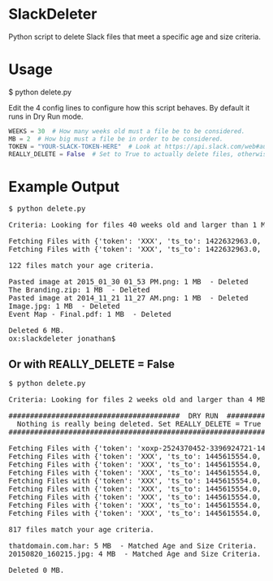 # SlackDeleter
Python script to delete Slack files that meet a specific age and size criteria.

# Usage
$ python delete.py

Edit the 4 config lines to configure how this script behaves. By default it runs in Dry Run mode.

```python
WEEKS = 30  # How many weeks old must a file be to be considered.
MB = 2  # How big must a file be in order to be considered.
TOKEN = "YOUR-SLACK-TOKEN-HERE"  # Look at https://api.slack.com/web#authentication
REALLY_DELETE = False  # Set to True to actually delete files, otherwise it's a dry run.
```

# Example Output
<pre>
$ python delete.py

Criteria: Looking for files 40 weeks old and larger than 1 MB.

Fetching Files with {'token': 'XXX', 'ts_to': 1422632963.0, 'page': 1}
Fetching Files with {'token': 'XXX', 'ts_to': 1422632963.0, 'page': 2}

122 files match your age criteria.

Pasted image at 2015_01_30 01_53 PM.png: 1 MB  - Deleted
The Branding.zip: 1 MB  - Deleted
Pasted image at 2014_11_21 11_27 AM.png: 1 MB  - Deleted
Image.jpg: 1 MB  - Deleted
Event Map - Final.pdf: 1 MB  - Deleted

Deleted 6 MB.
ox:slackdeleter jonathan$ 
</pre>

## Or with REALLY_DELETE = False

<pre>
$ python delete.py

Criteria: Looking for files 2 weeks old and larger than 4 MB.

########################################  DRY RUN  ########################################
  Nothing is really being deleted. Set REALLY_DELETE = True to delete files for realsies.
###########################################################################################

Fetching Files with {'token': 'xoxp-2524370452-3396924721-14035506230-26ec1ff1', 'ts_to': 1445615554.0, 'page': 1}
Fetching Files with {'token': 'XXX', 'ts_to': 1445615554.0, 'page': 2}
Fetching Files with {'token': 'XXX', 'ts_to': 1445615554.0, 'page': 3}
Fetching Files with {'token': 'XXX', 'ts_to': 1445615554.0, 'page': 4}
Fetching Files with {'token': 'XXX', 'ts_to': 1445615554.0, 'page': 5}
Fetching Files with {'token': 'XXX', 'ts_to': 1445615554.0, 'page': 6}
Fetching Files with {'token': 'XXX', 'ts_to': 1445615554.0, 'page': 7}
Fetching Files with {'token': 'XXX', 'ts_to': 1445615554.0, 'page': 8}
Fetching Files with {'token': 'XXX', 'ts_to': 1445615554.0, 'page': 9}

817 files match your age criteria.

thatdomain.com.har: 5 MB  - Matched Age and Size Criteria.
20150820_160215.jpg: 4 MB  - Matched Age and Size Criteria.

Deleted 0 MB.
</pre>
